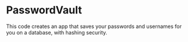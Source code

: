 # PasswordVault
This code creates an app that saves your passwords and usernames for you on a database, with hashing security.
